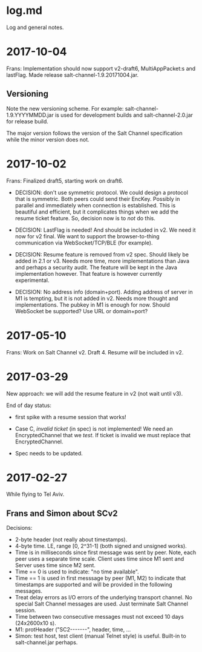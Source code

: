 log.md
======

Log and general notes.

2017-10-04
==========

Frans: Implementation should now support v2-draft6, MultiAppPacket:s and 
lastFlag. Made release salt-channel-1.9.20171004.jar. 

Versioning
----------

Note the new versioning scheme. For example:
salt-channel-1.9.YYYYMMDD.jar is used for development builds and 
salt-channel-2.0.jar for release build.

The major version follows the version of the Salt Channel specification
while the minor version does not.


2017-10-02
==========

Frans: Finalized draft5, starting work on draft6.

* DECISION: don't use symmetric protocol.
    We could design a protocol that is symmetric. Both peers could
    send their EncKey. Possibly in parallel and immediately when 
    connection is established. 
    This is beautiful and efficient, but it complicates things when 
    we add the resume ticket feature.
    So, decision now is to *not* do this.
    
* DECISION: LastFlag is needed! And should be included in v2.
    We need it now for v2 final. We want to support the browser-to-thing
    communication via WebSocket/TCP/BLE (for example).

* DECISION: Resume feature is removed from v2 spec.
    Should likely be added in 2.1 or v3. Needs more time, more implementations
    than Java and perhaps a security audit. The feature will be kept in the
    Java implementation however. That feature is however currently experimental.

* DECISION: No address info (domain+port).
    Adding address of server in M1 is tempting, but it is not added
    in v2. Needs more thought and implementations. The pubkey in M1 is enough
    for now. Should WebSocket be supported? Use URL or domain+port?
    



2017-05-10
==========

Frans: Work on Salt Channel v2. Draft 4.
Resume *will* be included in v2.


2017-03-29
==========

New approach: we will add the resume feature in v2
(not wait until v3).

End of day status: 

* first spike with a resume session that works!

* Case C, *invalid ticket* (in spec) is not implemented!
  We need an EncryptedChannel that we *test*. If ticket is invalid
  we must replace that EncryptedChannel.
  
* Spec needs to be updated.


2017-02-27
==========

While flying to Tel Aviv.


Frans and Simon about SCv2
--------------------------

Decisions:
* 2-byte header (not really about timestamps).
* 4-byte time. LE, range [0, 2^31-1] (both signed and unsigned works).
* Time is in milliseconds since first message was sent by peer.
  Note, each peer uses a separate time scale. 
  Client uses time since M1 sent and Server uses time since M2 sent.
* Time == 0 is used to indicate: "no time available".
* Time == 1 is used in first messsage by peer (M1, M2) to indicate that
  timestamps are supported and will be provided in the following messages.
* Treat delay errors as I/O errors of the underlying transport channel.
  No special Salt Channel messages are used. Just terminate Salt Channel 
  session.
* Time between two consecutive messages must not exceed 10 days (24x2600x10 s).
* M1: protHeader ("SC2-------", header, time, ...
* Simon: test host, test client (manual Telnet style) is useful.
  Built-in to salt-channel.jar perhaps.
